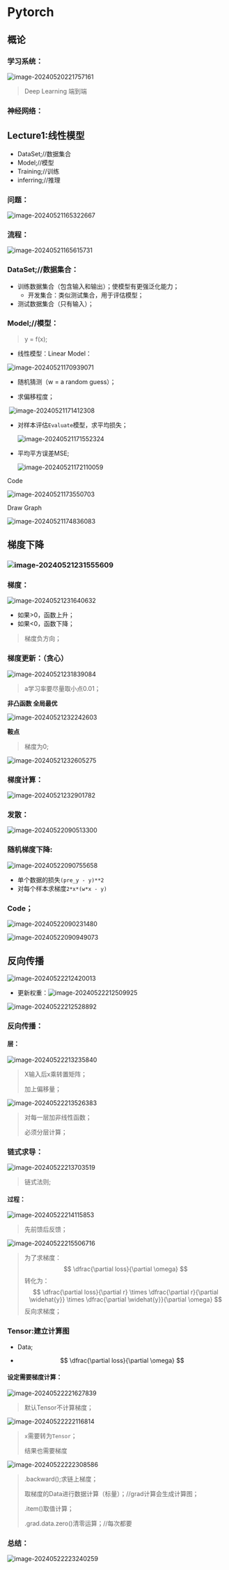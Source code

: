 # Pytorch

## 概论

### 学习系统：

![image-20240520221757161](assets/image-20240520221757161.png)

>  Deep Learning 端到端



### 神经网络：





## Lecture1:线性模型

- DataSet;//数据集合
- Model;//模型
- Training;//训练
- inferring;//推理

### 问题：

![image-20240521165322667](assets/image-20240521165322667.png)

### 流程：

![image-20240521165615731](assets/image-20240521165615731.png)

### DataSet;//数据集合：

- 训练数据集合（包含输入和输出）；使模型有更强泛化能力；
  - 开发集合：类似测试集合，用于评估模型；
- 测试数据集合（只有输入）；



### Model;//模型：

> y = f(x);

- 线性模型：Linear Model：

![image-20240521170939071](assets/image-20240521170939071.png)

- 随机猜测（w = a random guess）；

- 求偏移程度；

​	![image-20240521171412308](assets/image-20240521171412308.png)

- 对样本评估`Evaluate`模型，求平均损失；

  ![image-20240521171552324](assets/image-20240521171552324.png)

- 平均平方误差MSE;

  ![image-20240521172110059](assets/image-20240521172110059.png)



Code

![image-20240521173550703](assets/image-20240521173550703.png)

Draw Graph

![image-20240521174836083](assets/image-20240521174836083.png)



## 梯度下降

### ![image-20240521231555609](assets/image-20240521231555609.png)

### 梯度：

![image-20240521231640632](assets/image-20240521231640632.png)

- 如果>0，函数上升；
- 如果<0，函数下降；

> 梯度负方向；



### 梯度更新：（贪心）

![image-20240521231839084](assets/image-20240521231839084.png)

> a学习率要尽量取小点0.01；



**非凸函数 全局最优**

![image-20240521232242603](assets/image-20240521232242603.png)



**鞍点** 

> 梯度为0;

![image-20240521232605275](assets/image-20240521232605275.png)



### 梯度计算：

![image-20240521232901782](assets/image-20240521232901782.png)



### 发散：

![image-20240522090513300](assets/image-20240522090513300.png)



### 随机梯度下降:

![image-20240522090755658](assets/image-20240522090755658.png)

- 单个数据的损失`(pre_y - y)**2`
- 对每个样本求梯度`2*x*(w*x - y)`

### Code；

![image-20240522090231480](assets/image-20240522090231480.png)





![image-20240522090949073](assets/image-20240522090949073.png)



## 反向传播 

![image-20240522212420013](assets/image-20240522212420013.png)

- 更新权重：![image-20240522212509925](assets/image-20240522212509925.png)



![image-20240522212528892](assets/image-20240522212528892.png)



### 反向传播：

#### 层：

![image-20240522213235840](assets/image-20240522213235840.png)

> X输入后x乘转置矩阵；
>
> 加上偏移量；



![image-20240522213526383](assets/image-20240522213526383.png)

> 对每一层加非线性函数；
>
> 必须分层计算；



### 链式求导：

![image-20240522213703519](assets/image-20240522213703519.png)

> 链式法则;

#### 过程：



![image-20240522214115853](assets/image-20240522214115853.png)

> 先前馈后反馈；

![image-20240522215506716](assets/image-20240522215506716.png)

> 为了求梯度：
> $$
> \dfrac{\partial loss}{\partial \omega}
> $$
> 转化为：
> $$
> \dfrac{\partial loss}{\partial r}
> \times
> \dfrac{\partial r}{\partial \widehat{y}}
> \times
> \dfrac{\partial \widehat{y}}{\partial \omega}
> $$
> 反向求梯度；



### Tensor:建立计算图

- Data;

- $$
  \dfrac{\partial loss}{\partial \omega}
  $$

  

#### 设定需要梯度计算：

![image-20240522221627839](assets/image-20240522221627839.png)

> 默认Tensor不计算梯度；



![image-20240522222116814](assets/image-20240522222116814.png)

> `x`需要转为`Tensor`；
>
> 结果也需要梯度



![image-20240522222308586](assets/image-20240522222308586.png)

> .backward();求链上梯度；
>
> 取梯度的Data进行数据计算（标量）；//grad计算会生成计算图；
>
> .item()取值计算；
>
> .grad.data.zero()清零运算；//每次都要



### 总结：

![image-20240522223240259](assets/image-20240522223240259.png)
